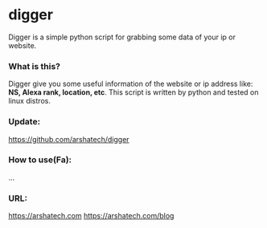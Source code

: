 # digger
Digger is a simple python script for grabbing some data of your ip or website.



### What is this?
Digger give you some useful information of the website or ip address like: **NS, Alexa rank, location, etc**. This script is written by python and tested on linux distros.

       
       
### Update:
https://github.com/arshatech/digger

### How to use(Fa):
...

### URL:
https://arshatech.com
https://arshatech.com/blog

